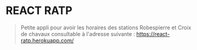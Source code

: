 # REACT RATP
> Petite appli pour avoir les horaires des stations Robespierre et Croix de chavaux
>consultable à l'adresse suivante : https://react-ratp.herokuapp.com/
